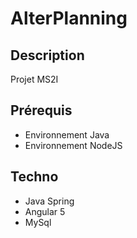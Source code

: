 # AlterPlanning

## Description 

Projet MS2I

## Prérequis

- Environnement Java
- Environnement NodeJS

## Techno

- Java Spring
- Angular 5
- MySql
